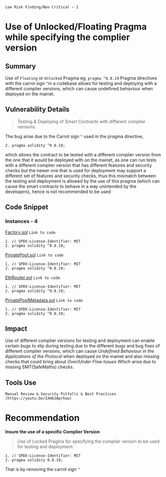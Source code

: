 `Low Risk Finding/Non Critical ~ 1` 




# Use of Unlocked/Floating Pragma while specifying the complier version

## Summary 
Use of `Floating` or `Unlocked` Pragma eg, `pragma ^0.8.19` Pragma directives with the carrot sign `^`in a codebase allows for testing and deploying with a different complier versions, which can cause undefined behaviour when deployed on the mainet. 

## Vulnerability Details
> Testing & Deploying of Smart Contracts with different complier versions.

The bug arise due to the Carrot sign `^` used in the pragma directive, 
``` solidity
2. pragma solidity ^0.8.19;
```
which allows the contract to be tested with a different complier version from the one that it would be deployed with on the mainet, as one can run tests with a different complier version that has different features and security checks but the newer one that is used for deployment may support a different set of features and security checks, thus this mismatch between the testing and deployment is allowed by the use of this pragma (which can cause the smart contracts to behave in a way unintended by the developers), 
hence is not recommended to be used

## Code Snippet

### Instances - 4

[Factory.sol](https://github.com/code-423n4/2023-04-caviar/blob/main/src/PrivatePool.sol) `Link to code`
``` solidity 
1. // SPDX-License-Identifier: MIT
2. pragma solidity ^0.8.19;
```

[PrivatePool.sol](https://github.com/code-423n4/2023-04-caviar/blob/main/src/PrivatePool.sol) `Link to code`
``` solidity 
1. // SPDX-License-Identifier: MIT
2. pragma solidity ^0.8.19;
```
[EthRouter.sol](https://github.com/code-423n4/2023-04-caviar/blob/main/src/EthRouter.sol) `Link to code`
``` solidity 
1. // SPDX-License-Identifier: MIT
2. pragma solidity ^0.8.19;
```
[PrivatePoolMetadata.sol](https://github.com/code-423n4/2023-04-caviar/blob/main/src/PrivatePoolMetadata.sol) `Link to code`
``` solidity 
1. // SPDX-License-Identifier: MIT
2. pragma solidity ^0.8.19;
```
## Impact
Use of different complier versions for testing and deployment can enable certain bugs to slip during testing due to the different bugs and bug fixes of different complier versions, which can cause *Undefined Behaviour in the Applications of the Protocol* when deployed on the mainet and also missing checks that could bring about *Over/Under Flow Issues* Which arise due to missing SMT(SafeMaths) checks.

## Tools Use
```
Manual Review & Security Pitfalls & Best Practices (https://youtu.be/IXm6JAprhuw)
```

# Recommendation
**Insure the use of a specific Complier Version**
> Use of Locked Pragma for specifying the complier version to be used for testing and deployment.

``` solidity 
1. // SPDX-License-Identifier: MIT
2. pragma solidity 0.8.19;
```
That is by removing the carrot sign `^`



